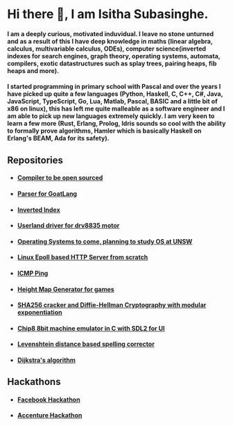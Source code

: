 Hi there 👋, I am Isitha Subasinghe. 
======
#### I am a deeply curious, motivated induvidual. I leave no stone unturned and as a result of this I have deep knowledge in maths (**linear algebra**, **calculus**, **multivariable calculus, ODEs**), computer science(**inverted indexes for search engines**, **graph theory**, **operating systems**, **automata**, **compilers**, **exotic datastructures such as splay trees, pairing heaps, fib heaps and more**).


#### I started programming in primary school with Pascal and over the years I have picked up quite a few languages (**Python**, **Haskell**, **C**, **C++**, **C#**, **Java**, **JavaScript**, **TypeScript**, **Go**, **Lua**, **Matlab**, **Pascal**, **BASIC** and a little bit of **x86** on linux), this has left me quite malleable as a software engineer and I am able to pick up new languages extremely quickly. I am very keen to learn a few more (Rust, Erlang, Prolog, Idris sounds so cool with the ability to formally prove algorithms, Hamler which is basically Haskell on Erlang's BEAM, Ada for its safety).

## Repositories
* #### [Compiler to be open sourced](https://github.com/isubasinghe/RooCompiler)
* #### [Parser for GoatLang](https://github.com/isubasinghe/GoatCompiler)
* #### [Inverted Index](https://github.com/isubasinghe/qsearch)
* #### [Userland driver for drv8835 motor](https://github.com/isubasinghe/libdrv8835)
* #### [Operating Systems to come, planning to study OS at UNSW](https://www.handbook.unsw.edu.au/undergraduate/courses/2020/COMP9242)
* #### [Linux Epoll based HTTP Server from scratch](https://github.com/isubasinghe/http-server)
* #### [ICMP Ping](https://github.com/isubasinghe/ping)
* #### [Height Map Generator for games](https://github.com/isubasinghe/HeightMapGenerator)
* #### [SHA256 cracker and Diffie-Hellman Cryptography with modular exponentiation ](https://github.com/isubasinghe/comp30023-2019-project-2)
* #### [Chip8 8bit machine emulator in C with SDL2 for UI](https://github.com/isubasinghe/chip8)
* #### [Levenshtein distance based spelling corrector](https://github.com/isubasinghe/COMP20007-ass2/tree/master/assignment2)
* #### [Dijkstra's algorithm](https://github.com/isubasinghe/COMP10002-ass2/blob/master/ass2-soln.c)

## Hackathons
* #### [Facebook Hackathon](https://github.com/isubasinghe/fbhack-2019-frontend)
* #### [Accenture Hackathon](https://github.com/isubasinghe/bit-bankers)
